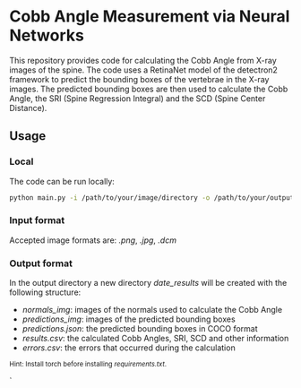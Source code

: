 # Cobb Angle Measurement via Neural Networks

This repository provides code for calculating the Cobb Angle from X-ray images of the spine. 
The code uses a RetinaNet model of  the detectron2 framework to predict the bounding boxes of the vertebrae in the X-ray images. 
The predicted bounding boxes are then used to calculate the Cobb Angle, the SRI (Spine Regression Integral) and the SCD (Spine Center Distance).

## Usage
### Local
The code can be run locally:
```bash
python main.py -i /path/to/your/image/directory -o /path/to/your/output/directory
```
### Input format
Accepted image formats are: _.png_, _.jpg_, _.dcm_


### Output format
In the output directory a new directory _date_results_ will be created with the following structure:

- _normals_img_: images of the normals used to calculate the Cobb Angle
- _predictions_img_: images of the predicted bounding boxes
- _predictions.json_: the predicted bounding boxes in COCO format
- _results.csv_: the calculated Cobb Angles, SRI, SCD and other information
- _errors.csv_: the errors that occurred during the calculation


<sub>Hint: Install torch before installing _requirements.txt_.</sub>




`
